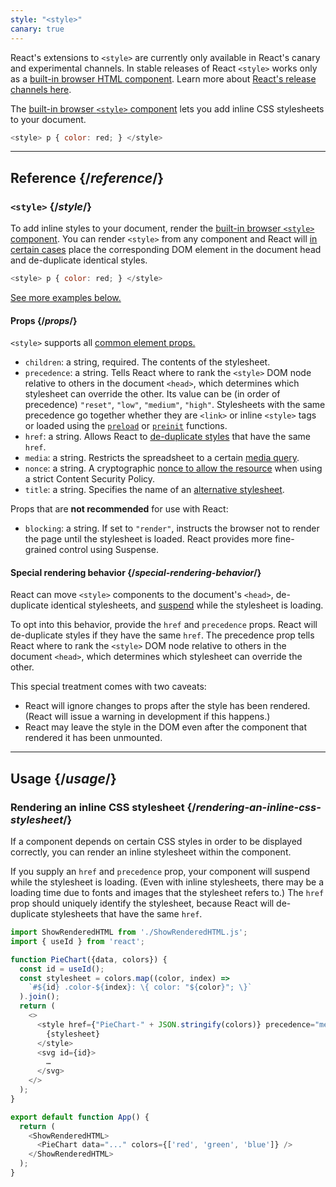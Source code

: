 ```yaml
---
style: "<style>"
canary: true
---
```


<Canary>

React's extensions to `<style>` are currently only available in React's canary and experimental channels. In stable releases of React `<style>` works only as a [built-in browser HTML component](https://react.dev/reference/react-dom/components#all-html-components). Learn more about [React's release channels here](/community/versioning-policy#all-release-channels).

</Canary>

<Intro>

The [built-in browser `<style>` component](https://developer.mozilla.org/en-US/docs/Web/HTML/Element/style) lets you add inline CSS stylesheets to your document.

```js
<style> p { color: red; } </style>
```

</Intro>

<InlineToc />

---

## Reference {/*reference*/}

### `<style>` {/*style*/}

To add inline styles to your document, render the [built-in browser `<style>` component](https://developer.mozilla.org/en-US/docs/Web/HTML/Element/style). You can render `<style>` from any component and React will [in certain cases](#special-rendering-behavior) place the corresponding DOM element in the document head and de-duplicate identical styles.

```js
<style> p { color: red; } </style>
```

[See more examples below.](#usage)

#### Props {/*props*/}

`<style>` supports all [common element props.](/reference/react-dom/components/common#props)

* `children`: a string, required. The contents of the stylesheet.
* `precedence`: a string. Tells React where to rank the `<style>` DOM node relative to others in the document `<head>`, which determines which stylesheet can override the other. Its value can be (in order of precedence) `"reset"`, `"low"`, `"medium"`, `"high"`. Stylesheets with the same precedence go together whether they are `<link>` or inline `<style>` tags or loaded using the [`preload`](/reference/react-dom/preload) or [`preinit`](/reference/react-dom/preinit) functions.
* `href`: a string. Allows React to [de-duplicate styles](#special-rendering-behavior) that have the same `href`.
* `media`: a string. Restricts the spreadsheet to a certain [media query](https://developer.mozilla.org/en-US/docs/Web/CSS/CSS_media_queries/Using_media_queries).
* `nonce`: a string. A cryptographic [nonce to allow the resource](https://developer.mozilla.org/en-US/docs/Web/HTML/Global_attributes/nonce) when using a strict Content Security Policy.
* `title`: a string. Specifies the name of an [alternative stylesheet](https://developer.mozilla.org/en-US/docs/Web/CSS/Alternative_style_sheets).

Props that are **not recommended** for use with React:

* `blocking`: a string. If set to `"render"`, instructs the browser not to render the page until the stylesheet is loaded. React provides more fine-grained control using Suspense.

#### Special rendering behavior {/*special-rendering-behavior*/}

React can move `<style>` components to the document's `<head>`, de-duplicate identical stylesheets, and [suspend](http://localhost:3000/reference/react/Suspense) while the stylesheet is loading.

To opt into this behavior, provide the `href` and `precedence` props. React will de-duplicate styles if they have the same `href`. The precedence prop tells React where to rank the `<style>` DOM node relative to others in the document `<head>`, which determines which stylesheet can override the other.

This special treatment comes with two caveats:

* React will ignore changes to props after the style has been rendered. (React will issue a warning in development if this happens.)
* React may leave the style in the DOM even after the component that rendered it has been unmounted.

---

## Usage {/*usage*/}

### Rendering an inline CSS stylesheet {/*rendering-an-inline-css-stylesheet*/}

If a component depends on certain CSS styles in order to be displayed correctly, you can render an inline stylesheet within the component.

If you supply an `href` and `precedence` prop, your component will suspend while the stylesheet is loading. (Even with inline stylesheets, there may be a loading time due to fonts and images that the stylesheet refers to.) The `href` prop should uniquely identify the stylesheet, because React will de-duplicate stylesheets that have the same `href`.

<SandpackWithHTMLOutput>

```js App.js active
import ShowRenderedHTML from './ShowRenderedHTML.js';
import { useId } from 'react';

function PieChart({data, colors}) {
  const id = useId();
  const stylesheet = colors.map((color, index) =>
    `#${id} .color-${index}: \{ color: "${color}"; \}`
  ).join();
  return (
    <>
      <style href={"PieChart-" + JSON.stringify(colors)} precedence="medium">
        {stylesheet}
      </style>
      <svg id={id}>
        …
      </svg>
    </>
  );
}

export default function App() {
  return (
    <ShowRenderedHTML>
      <PieChart data="..." colors={['red', 'green', 'blue']} />
    </ShowRenderedHTML>
  );
}
```

</SandpackWithHTMLOutput>

